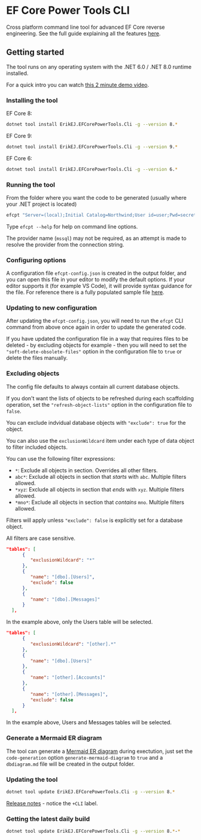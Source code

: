 # EF Core Power Tools CLI

Cross platform command line tool for advanced EF Core reverse engineering. See the full guide explaining all the features [here](https://github.com/ErikEJ/EFCorePowerTools/wiki/Reverse-Engineering).

## Getting started

The tool runs on any operating system with the .NET 6.0 / .NET 8.0 runtime installed. 

For a quick intro you can watch [this 2 minute demo video](https://www.youtube.com/watch?v=mtz-O6VXAc0&t=56s).

### Installing the tool

EF Core 8:

```bash
dotnet tool install ErikEJ.EFCorePowerTools.Cli -g --version 8.*
```

EF Core 9:

```bash
dotnet tool install ErikEJ.EFCorePowerTools.Cli -g --version 9.*
```

EF Core 6:

```bash
dotnet tool install ErikEJ.EFCorePowerTools.Cli -g --version 6.*
```

### Running the tool 

From the folder where you want the code to be generated (usually where your .NET project is located)

```bash
efcpt "Server=(local);Initial Catalog=Northwind;User id=user;Pwd=secret123;Encrypt=false" mssql
```

Type `efcpt --help` for help on command line options.

The provider name (`mssql`) may not be required, as an attempt is made to resolve the provider from the connection string.

### Configuring options

A configuration file `efcpt-config.json` is created in the output folder, and you can open this file in your editor to modify the default options. If your editor supports it (for example VS Code), it will provide syntax guidance for the file. For reference there is a fully populated sample file [here](https://github.com/ErikEJ/EFCorePowerTools/blob/master/samples/efcpt-config.json).

### Updating to new configuration

After updating the `efcpt-config.json`, you will need to run the `efcpt` CLI command from above once again in order to update the generated code.

If you have updated the configuration file in a way that requires files to be deleted - by excluding objects for example - then you will need to set the `"soft-delete-obsolete-files"` option in the configuration file to `true` or delete the files manually.

### Excluding objects

The config file defaults to always contain all current database objects. 

If you don't want the lists of objects to be refreshed during each scaffolding operation, set the `"refresh-object-lists"` option in the configuration file to `false`.

You can exclude indvidual database objects with `"exclude": true` for the object.

You can also use the `exclusionWildcard` item under each type of data object to filter included objects. 

You can use the following filter expressions:

- `*`: Exclude all objects in section. Overrides all other filters.
- `abc*`: Exclude all objects in section that *starts* with `abc`. Multiple filters allowed.
- `*xyz`: Exclude all objects in section that *ends* with `xyz`. Multiple filters allowed.
- `*mno*`: Exclude all objects in section that *contains* `mno`. Multiple filters allowed.

Filters will apply unless `"exclude": false` is explicitly set for a database object.

All filters are case sensitive.

```json
"tables": [
      {
         "exclusionWildcard": "*"
      },
      {
         "name": "[dbo].[Users]",
         "exclude": false
      },
      {
         "name": "[dbo].[Messages]"
      }
  ],
```

In the example above, only the Users table will be selected.

```json
"tables": [
      {
         "exclusionWildcard": "[other].*"
      },
      {
         "name": "[dbo].[Users]"
      },
      {
         "name": "[other].[Accounts]"
      },      
      {
         "name": "[other].[Messages]",
         "exclude": false
      }
  ],
```
In the example above, Users and Messages tables will be selected.

### Generate a Mermaid ER diagram

The tool can generate a [Mermaid ER diagram](https://mermaid.js.org/syntax/entityRelationshipDiagram.html) during exectution, just set the `code-generation` option `generate-mermaid-diagram` to `true` and a `dbdiagram.md` file will be created in the output folder.

### Updating the tool

```bash
dotnet tool update ErikEJ.EFCorePowerTools.Cli -g --version 8.*
```

[Release notes](https://github.com/ErikEJ/EFCorePowerTools/wiki/Release-notes) - notice the `+CLI` label.

### Getting the latest daily build

```bash
dotnet tool update ErikEJ.EFCorePowerTools.Cli -g --version 8.*-*
```
